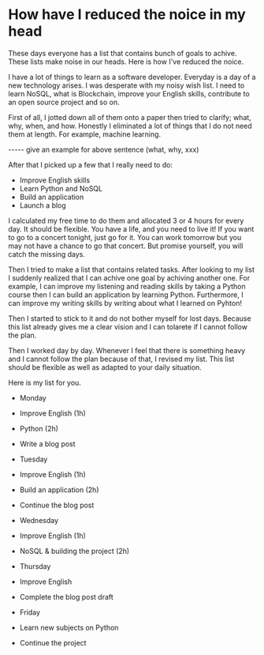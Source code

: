 # How have I reduced the noice in my head

These days everyone has a list that contains bunch of goals to achive. These lists make noise in our heads. Here is how I've reduced the noice.

I have a lot of things to learn as a software developer. Everyday is a day of a new technology arises.
I was desperate with my noisy wish list. I need to learn NoSQL, what is Blockchain, improve your English skills, contribute to an open source project and so on.

First of all, I jotted down all of them onto a paper then tried to clarify; what, why, when, and how.
Honestly I eliminated a lot of things that I do not need them at length. For example, machine learning.

----- give an example for above sentence (what, why, xxx)

After that I picked up a few that I really need to do:

* Improve English skills
* Learn Python and NoSQL
* Build an application
* Launch a blog

I calculated my free time to do them and allocated 3 or 4 hours for every day. It should be flexible. You have a life, and you need to live it! If you want to go to a concert tonight, just go for it. You can work tomorrow but you may not have a chance to go that concert. But promise yourself, you will catch the missing days.

Then I tried to make a list that contains related tasks. After looking to my list I suddenly realized that I can achive one goal by achiving another one. For example, I can improve my listening and reading skills by taking a Python course then I can build an application by learning Python. Furthermore, I can improve my writing skills by writing about what I learned on Pyhton!

Then I started to stick to it and do not bother myself for lost days. Because this list already gives me a clear vision and I can tolarete if I cannot follow the plan.

Then I worked day by day. Whenever I feel that there is something heavy and I cannot follow the plan because of that, I revised my list.
This list should be flexible as well as adapted to your daily situation.

Here is my list for you.

* Monday
 * Improve English (1h)
 * Python (2h)
 * Write a blog post

* Tuesday
 * Improve English (1h)
 * Build an application (2h)
 * Continue the blog post

* Wednesday
 * Improve English (1h)
 * NoSQL & building the project (2h)
 
* Thursday
 * Improve English
 * Complete the blog post draft

* Friday
 * Learn new subjects on Python
 * Continue the project